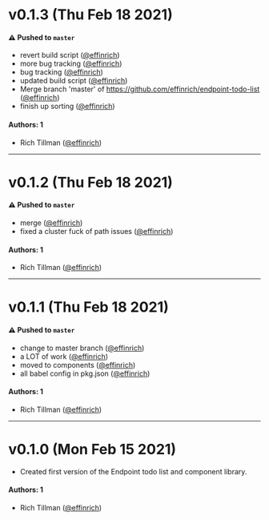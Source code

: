 # v0.1.3 (Thu Feb 18 2021)

#### ⚠️ Pushed to `master`

- revert build script ([@effinrich](https://github.com/effinrich))
- more bug tracking ([@effinrich](https://github.com/effinrich))
- bug tracking ([@effinrich](https://github.com/effinrich))
- updated build script ([@effinrich](https://github.com/effinrich))
- Merge branch 'master' of https://github.com/effinrich/endpoint-todo-list ([@effinrich](https://github.com/effinrich))
- finish up sorting ([@effinrich](https://github.com/effinrich))

#### Authors: 1

- Rich Tillman ([@effinrich](https://github.com/effinrich))

---

# v0.1.2 (Thu Feb 18 2021)

#### ⚠️ Pushed to `master`

- merge ([@effinrich](https://github.com/effinrich))
- fixed a cluster fuck of path issues ([@effinrich](https://github.com/effinrich))

#### Authors: 1

- Rich Tillman ([@effinrich](https://github.com/effinrich))

---

# v0.1.1 (Thu Feb 18 2021)

#### ⚠️ Pushed to `master`

- change to master branch ([@effinrich](https://github.com/effinrich))
- a LOT of work ([@effinrich](https://github.com/effinrich))
- moved to components ([@effinrich](https://github.com/effinrich))
- all babel config in pkg.json ([@effinrich](https://github.com/effinrich))

#### Authors: 1

- Rich Tillman ([@effinrich](https://github.com/effinrich))

---

# v0.1.0 (Mon Feb 15 2021)

- Created first version of the Endpoint todo list and component library.

#### Authors: 1

- Rich Tillman ([@effinrich](https://github.com/effinrich))